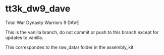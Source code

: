 # tt3k_dw9_dave
Total War Dynasty Warriors 9 DAVE

This is the vanilla branch, do not commit or push to this branch except for updates to vanilla.

This correspondes to the raw_data/ folder in the assembly_kit
